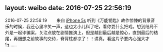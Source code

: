 layout: weibo
date: 2016-07-25 22:56:19
---
2016-07-25 22:56:19  &nbsp;&nbsp;&nbsp;&nbsp;&nbsp;&nbsp; 来自 <a href="sinaweibo://customweibosource" rel="nofollow">iPhone 5s</a>
听到《万能钥匙》故作惊悚的背景音乐的时候，我还心里冷笑一声，这也太小儿科了吧，看你耍什么把戏。想到结局不外是一起诈骗案，关注点放在剧情推演上，但是越到最后越是惊心，直到最后的结尾，再细想之前故事的交待，脊背柱都凉了！！讲真，看这片子要内心强大才行…… ​​​
